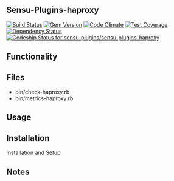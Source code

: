 ## Sensu-Plugins-haproxy

[![Build Status](https://travis-ci.org/sensu-plugins/sensu-plugins-haproxy.svg?branch=master)](https://travis-ci.org/sensu-plugins/sensu-plugins-haproxy)
[![Gem Version](https://badge.fury.io/rb/sensu-plugins-haproxy.svg)](http://badge.fury.io/rb/sensu-plugins-haproxy)
[![Code Climate](https://codeclimate.com/github/sensu-plugins/sensu-plugins-haproxy/badges/gpa.svg)](https://codeclimate.com/github/sensu-plugins/sensu-plugins-haproxy)
[![Test Coverage](https://codeclimate.com/github/sensu-plugins/sensu-plugins-haproxy/badges/coverage.svg)](https://codeclimate.com/github/sensu-plugins/sensu-plugins-haproxy)
[![Dependency Status](https://gemnasium.com/sensu-plugins/sensu-plugins-haproxy.svg)](https://gemnasium.com/sensu-plugins/sensu-plugins-haproxy)
[ ![Codeship Status for sensu-plugins/sensu-plugins-haproxy](https://codeship.com/projects/f196a180-d1e5-0132-1723-16c1124d299d/status?branch=master)](https://codeship.com/projects/77420)

## Functionality

## Files
 * bin/check-haproxy.rb
 * bin/metrics-haproxy.rb

## Usage

## Installation

[Installation and Setup](https://github.com/sensu-plugins/documentation/blob/master/user_docs/installation_instructions.md)

## Notes
